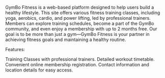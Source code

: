 GymBo Fitness is a web-based platform designed to help users build a healthy lifestyle. This site offers various fitness training classes, including yoga, aerobics, cardio, and power lifting, led by professional trainers. Members can explore training schedules, become a part of the GymBo community, and even enjoy a membership with up to 2 months free. Our goal is to be more than just a gym—GymBo Fitness is your partner in achieving fitness goals and maintaining a healthy routine.

Features:

Training Classes with professional trainers.
Detailed workout timetable.
Convenient online membership registration.
Contact information and location details for easy access.
